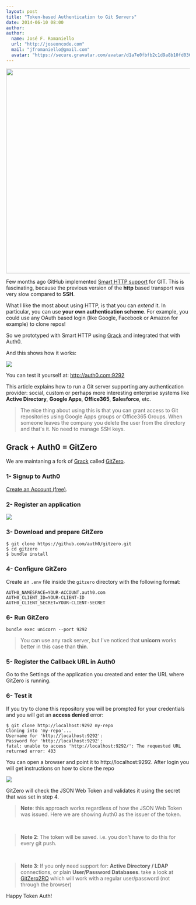```yaml
---
layout: post
title: "Token-based Authentication to Git Servers"
date: 2014-06-10 08:00
author:
author:
  name: José F. Romaniello
  url: "http://joseoncode.com"
  mail: "jfromaniello@gmail.com"
  avatar: "https://secure.gravatar.com/avatar/d1a7e0fbfb2c1d9a8b10fd03648da78f.png"
---
```


<div style="text-align:center"><img style="width: 560px" src="https://docs.google.com/drawings/d/11titp9CXWcy_6oIReMuVdR6qHxNFuoZefC3hvJ-Wvmc/pub?w=733&amp;h=519"></div>

Few months ago GitHub implemented [Smart HTTP support](https://github.com/blog/642-smart-http-support) for GIT. This is fascinating, because the previous version of the __http__ based transport was very slow compared to __SSH__. 

What I like the most about using HTTP, is that you can _extend_ it. In particular, you can use __your own authentication scheme__. For example, you could use any OAuth based login (like Google, Facebook or Amazon for example) to clone repos!

So we prototyped with Smart HTTP using [Grack](https://github.com/blog/642-smart-http-support) and integrated that with Auth0. 

And this shows how it works:

![](https://dl.dropboxusercontent.com/u/21665105/gitzero.gif)

You can test it yourself at: <http://auth0.com:9292>

This article explains how to run a Git server supporting any authentication provider: social, custom or perhaps more interesting enterprise systems like __Active Directory__, __Google Apps__, __Office365__, __Salesforce__, etc. 

> The nice thing about using this is that you can grant access to Git repositories using Google Apps groups or Office365 Groups. When someone leaves the company you delete the user from the directory and that's it. No need to manage SSH keys.

## Grack + Auth0 = GitZero

We are maintaning a fork of [Grack](https://github.com/blog/642-smart-http-support) called [GitZero](https://github.com/auth0/gitzero).

### 1-  Signup to Auth0

<a onclick="javascript:signup();" href="#">Create an Account (free)</a>.


### 2- Register an application

![](https://cloudup.com/cor4Sy91oJT+)

### 3- Download and prepare GitZero

```
$ git clone https://github.com/auth0/gitzero.git
$ cd gitzero
$ bundle install
```

### 4- Configure GitZero

Create an `.env` file inside the `gitzero` directory with the following format:

```
AUTH0_NAMESPACE=YOUR-ACCOUNT.auth0.com
AUTH0_CLIENT_ID=YOUR-CLIENT-ID
AUTH0_CLIENT_SECRET=YOUR-CLIENT-SECRET
```

### 6- Run GitZero

```
bundle exec unicorn --port 9292
```

> You can use any rack server, but I've noticed that __unicorn__ works better in this case than __thin__.

### 5- Register the Callback URL in Auth0

Go to the Settings of the application you created and enter the URL where GitZero is running.

### 6- Test it

If you try to clone this repository you will be prompted for your credentials and you will get an __access denied__ error:

```
$ git clone http://localhost:9292 my-repo
Cloning into 'my-repo'...
Username for 'http://localhost:9292':
Password for 'http://localhost:9292':
fatal: unable to access 'http://localhost:9292/': The requested URL returned error: 403
```

You can open a browser and point it to http://localhost:9292. After login you will get instructions on how to clone the repo

![](https://cloudup.com/cDUP1wMr2lq+)

GitZero will check the JSON Web Token and validates it using the secret that was set in step 4.

> **Note**: this approach works regardless of how the JSON Web Token was issued. Here we are showing Auth0 as the issuer of the token. 

&nbsp;

> **Note 2**: The token will be saved. i.e. you don't have to do this for every git push.

&nbsp;

> **Note 3**: If you only need support for: __Active Directory / LDAP__ connections, or plain __User/Password Databases__. take a look at [GitZero2RO](https://github.com/auth0/gitzero2ro.git) which will work with a regular user/password (not through the browser)

Happy Token Auth!